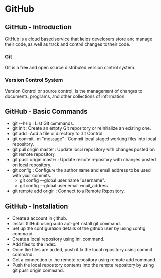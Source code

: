 # GitHub
## GitHub - Introduction 
GitHub is a cloud based service that helps developers store and manage their code, as well as track and control changes to their code.
### Git
Git is a free and open source distributed version control system.
### Version Control System
Version Control or source control, is the management of changes to documents, programs, and other collections of information.
## GitHub - Basic Commands
- git --help : List Git commands.
- git init : Create an empty Git repository or reinitialize an existing one.
- git add : Add a file or directory to Git Control.
- git commit -m "message" : Commit local staged working files into local repository.
- git pull origin master : Update local repository with changes posted on git remote repository.
- git push origin master : Update remote repository with changes posted on local repository.
- git config : Configure the author name and email address to be used with your commits.
     - git config --global user.name "username". 
     - git config --global user.email email_address.
- git remote add origin <Remote Repository URL> : Connect to a Remote Repository.
## GitHub - Installation
- Create a account in github.
- Install GitHub using sudo apt-get install git command.
- Set up the configuration details of the github user by using config command.
- Create a local repository using init command.
- Add files to the index.
- Once the files are added, push it to the local repository using commit command.
- Get a connection to the remote repository using remote add command.
- Push the local repository contents into the remote repository by using git push origin command. 
